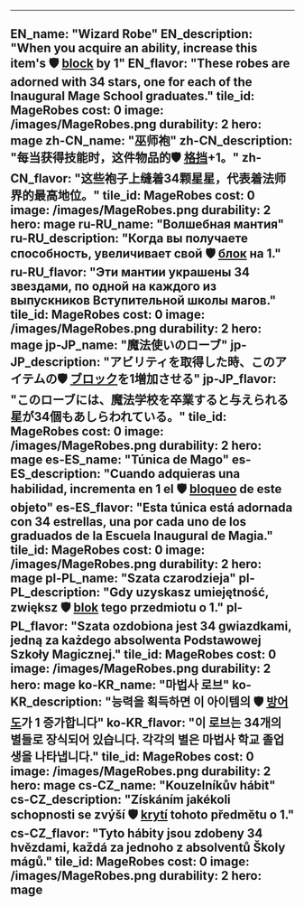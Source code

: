 ---

EN_name: "Wizard Robe"
EN_description: "When you acquire an ability, increase this item's 🛡️️ <u>block</u> by 1"
EN_flavor: "These robes are adorned with 34 stars, one for each of the Inaugural Mage School graduates."
tile_id: MageRobes
cost: 0
image: /images/MageRobes.png
durability: 2
hero: mage
zh-CN_name: "巫师袍"
zh-CN_description: "每当获得技能时，这件物品的🛡️️ <u>格挡</u>+1。"
zh-CN_flavor: "这些袍子上缝着34颗星星，代表着法师界的最高地位。"
tile_id: MageRobes
cost: 0
image: /images/MageRobes.png
durability: 2
hero: mage
ru-RU_name: "Волшебная мантия"
ru-RU_description: "Когда вы получаете способность, увеличивает свой 🛡️️ <u>блок</u> на 1."
ru-RU_flavor: "Эти мантии украшены 34 звездами, по одной на каждого из выпускников Вступительной школы магов."
tile_id: MageRobes
cost: 0
image: /images/MageRobes.png
durability: 2
hero: mage
jp-JP_name: "魔法使いのローブ"
jp-JP_description: "アビリティを取得した時、このアイテムの🛡️️ <u>ブロック</u>を1増加させる"
jp-JP_flavor: "このローブには、魔法学校を卒業すると与えられる星が34個もあしらわれている。"
tile_id: MageRobes
cost: 0
image: /images/MageRobes.png
durability: 2
hero: mage
es-ES_name: "Túnica de Mago"
es-ES_description: "Cuando adquieras una habilidad, incrementa en 1 el 🛡️️ <u>bloqueo</u> de este objeto"
es-ES_flavor: "Esta túnica está adornada con 34 estrellas, una por cada uno de los graduados de la Escuela Inaugural de Magia."
tile_id: MageRobes
cost: 0
image: /images/MageRobes.png
durability: 2
hero: mage
pl-PL_name: "Szata czarodzieja"
pl-PL_description: "Gdy uzyskasz umiejętność, zwiększ 🛡️️ <u>blok</u> tego przedmiotu o 1."
pl-PL_flavor: "Szata ozdobiona jest 34 gwiazdkami, jedną za każdego absolwenta Podstawowej Szkoły Magicznej."
tile_id: MageRobes
cost: 0
image: /images/MageRobes.png
durability: 2
hero: mage
ko-KR_name: "마법사 로브"
ko-KR_description: "능력을 획득하면 이 아이템의 🛡️️ <u>방어도</u>가 1 증가합니다"
ko-KR_flavor: "이 로브는 34개의 별들로 장식되어 있습니다. 각각의 별은 마법사 학교 졸업생을 나타냅니다."
tile_id: MageRobes
cost: 0
image: /images/MageRobes.png
durability: 2
hero: mage
cs-CZ_name: "Kouzelníkův hábit"
cs-CZ_description: "Získáním jakékoli schopnosti se zvýší 🛡️️ <u>krytí</u> tohoto předmětu o 1."
cs-CZ_flavor: "Tyto hábity jsou zdobeny 34 hvězdami, každá za jednoho z absolventů Školy mágů."
tile_id: MageRobes
cost: 0
image: /images/MageRobes.png
durability: 2
hero: mage
---